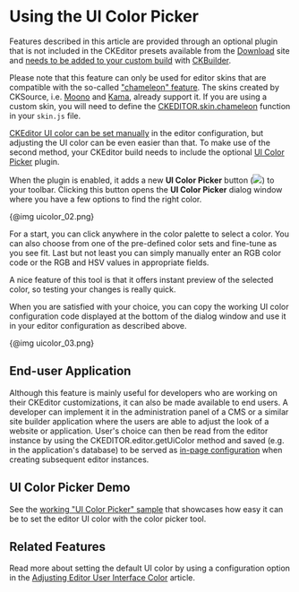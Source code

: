 <!--
Copyright (c) 2003-2017, CKSource - Frederico Knabben. All rights reserved.
For licensing, see LICENSE.md.
-->

# Using the UI Color Picker

<div class="requirements">
<p>
	Features described in this article are provided through an optional plugin that is not included in the CKEditor presets available from the <a href="http://ckeditor.com/download">Download</a> site and <a href="#!/guide/dev_plugins">needs to be added to your custom build</a> with <a href="http://ckeditor.com/builder">CKBuilder</a>.
</p>
<p>
	Please note that this feature can only be used for editor skins that are compatible with the so-called <a href="#!/guide/skin_sdk_chameleon">"chameleon" feature</a>. The skins created by CKSource, i.e. <a href="http://ckeditor.com/addon/moono">Moono</a> and <a href="http://ckeditor.com/addon/kama">Kama</a>, already support it. If you are using a custom skin, you will need to define the <a href="#!/api/CKEDITOR.skin-method-chameleon">CKEDITOR.skin.chameleon</a> function in your <code>skin.js</code> file.
</p>
</div>

[CKEditor UI color can be set manually](#!/guide/dev_uicolor) in the editor configuration, but adjusting the UI color can be even easier than that. To make use of the second method, your CKEditor build needs to include the optional [UI Color Picker](http://ckeditor.com/addon/uicolor) plugin.

When the plugin is enabled, it adds a new **UI Color Picker** button (<img class="inline" src="guides/dev_uicolorpicker/uicolorpicker.png">) to your toolbar. Clicking this button opens the **UI Color Picker** dialog window where you have a few options to find the right color.

{@img uicolor_02.png}

For a start, you can click anywhere in the color palette to select a color. You can also choose from one of the pre-defined color sets and fine-tune as you see fit. Last but not least you can simply manually enter an RGB color code or the RGB and HSV values in appropriate fields.

A nice feature of this tool is that it offers instant preview of the selected color, so testing your changes is really quick.

When you are satisfied with your choice, you can copy the working UI color configuration code displayed at the bottom of the dialog window and use it in your editor configuration as described above.

{@img uicolor_03.png}

## End-user Application

Although this feature is mainly useful for developers who are working on their CKEditor customizations, it can also be made available to end users. A developer can implement it in the administration panel of a CMS or a similar site builder application where the users are able to adjust the look of a website or application. User's choice can then be read from the editor instance by using the CKEDITOR.editor.getUiColor method and saved (e.g. in the application's database) to be served as [in-page configuration](#!/guide/dev_configuration-section-defining-configuration-in-page) when creating subsequent editor instances.

## UI Color Picker Demo

See the [working "UI Color Picker" sample](../samples/uicolorpicker.html) that showcases how easy it can be to set the editor UI color with the color picker tool.

## Related Features

Read more about setting the default UI color by using a configuration option in the [Adjusting Editor User Interface Color](#!/guide/dev_uicolor) article.

